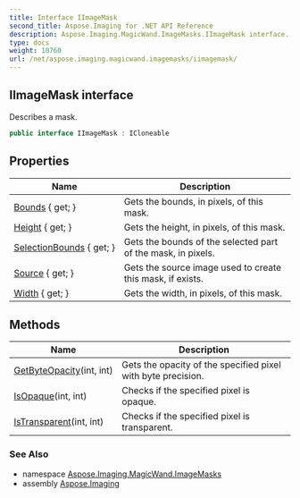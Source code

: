 ```yaml
---
title: Interface IImageMask
second_title: Aspose.Imaging for .NET API Reference
description: Aspose.Imaging.MagicWand.ImageMasks.IImageMask interface. Describes a mask
type: docs
weight: 10760
url: /net/aspose.imaging.magicwand.imagemasks/iimagemask/
---
```

## IImageMask interface

Describes a mask.

```csharp
public interface IImageMask : ICloneable
```

## Properties

| Name | Description |
| --- | --- |
| [Bounds](../../aspose.imaging.magicwand.imagemasks/iimagemask/bounds/) { get; } | Gets the bounds, in pixels, of this mask. |
| [Height](../../aspose.imaging.magicwand.imagemasks/iimagemask/height/) { get; } | Gets the height, in pixels, of this mask. |
| [SelectionBounds](../../aspose.imaging.magicwand.imagemasks/iimagemask/selectionbounds/) { get; } | Gets the bounds of the selected part of the mask, in pixels. |
| [Source](../../aspose.imaging.magicwand.imagemasks/iimagemask/source/) { get; } | Gets the source image used to create this mask, if exists. |
| [Width](../../aspose.imaging.magicwand.imagemasks/iimagemask/width/) { get; } | Gets the width, in pixels, of this mask. |

## Methods

| Name | Description |
| --- | --- |
| [GetByteOpacity](../../aspose.imaging.magicwand.imagemasks/iimagemask/getbyteopacity/)(int, int) | Gets the opacity of the specified pixel with byte precision. |
| [IsOpaque](../../aspose.imaging.magicwand.imagemasks/iimagemask/isopaque/)(int, int) | Checks if the specified pixel is opaque. |
| [IsTransparent](../../aspose.imaging.magicwand.imagemasks/iimagemask/istransparent/)(int, int) | Checks if the specified pixel is transparent. |

### See Also

* namespace [Aspose.Imaging.MagicWand.ImageMasks](../../aspose.imaging.magicwand.imagemasks/)
* assembly [Aspose.Imaging](../../)


